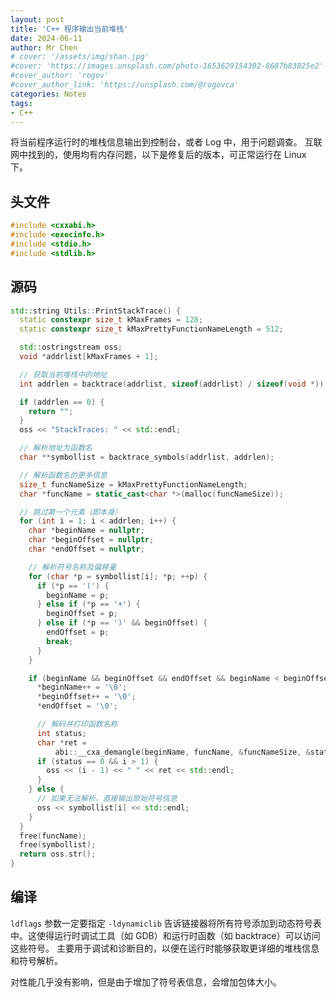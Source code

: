 ```yaml
---
layout: post
title: 'C++ 程序输出当前堆栈'
date: 2024-06-11
author: Mr Chen
# cover: '/assets/img/shan.jpg'
#cover: 'https://images.unsplash.com/photo-1653629154302-8687b83825e2'
#cover_author: 'rogov'
#cover_author_link: 'https://unsplash.com/@rogovca'
categories: Notes
tags: 
- C++
---
```


将当前程序运行时的堆栈信息输出到控制台，或者 Log 中，用于问题调查。
互联网中找到的，使用均有内存问题，以下是修复后的版本，可正常运行在 Linux 下。

## 头文件

~~~cpp
#include <cxxabi.h>
#include <execinfo.h>
#include <stdio.h>
#include <stdlib.h>
~~~

## 源码

~~~cpp
std::string Utils::PrintStackTrace() {
  static constexpr size_t kMaxFrames = 128;
  static constexpr size_t kMaxPrettyFunctionNameLength = 512;

  std::ostringstream oss;
  void *addrlist[kMaxFrames + 1];

  // 获取当前堆栈中的地址
  int addrlen = backtrace(addrlist, sizeof(addrlist) / sizeof(void *));

  if (addrlen == 0) {
    return "";
  }
  oss << "StackTraces: " << std::endl;

  // 解析地址为函数名
  char **symbollist = backtrace_symbols(addrlist, addrlen);

  // 解析函数名的更多信息
  size_t funcNameSize = kMaxPrettyFunctionNameLength;
  char *funcName = static_cast<char *>(malloc(funcNameSize));

  // 跳过第一个元素（即本身）
  for (int i = 1; i < addrlen; i++) {
    char *beginName = nullptr;
    char *beginOffset = nullptr;
    char *endOffset = nullptr;

    // 解析符号名称及偏移量
    for (char *p = symbollist[i]; *p; ++p) {
      if (*p == '(') {
        beginName = p;
      } else if (*p == '+') {
        beginOffset = p;
      } else if (*p == ')' && beginOffset) {
        endOffset = p;
        break;
      }
    }

    if (beginName && beginOffset && endOffset && beginName < beginOffset) {
      *beginName++ = '\0';
      *beginOffset++ = '\0';
      *endOffset = '\0';

      // 解码并打印函数名称
      int status;
      char *ret =
          abi::__cxa_demangle(beginName, funcName, &funcNameSize, &status);
      if (status == 0 && i > 1) {
        oss << (i - 1) << " " << ret << std::endl;
      }
    } else {
      // 如果无法解析，直接输出原始符号信息
      oss << symbollist[i] << std::endl;
    }
  }
  free(funcName);
  free(symbollist);
  return oss.str();
}
~~~


## 编译

`ldflags` 参数一定要指定 `-ldynamiclib` 告诉链接器将所有符号添加到动态符号表中。这使得运行时调试工具（如 GDB）和运行时函数（如 backtrace）可以访问这些符号。
主要用于调试和诊断目的，以便在运行时能够获取更详细的堆栈信息和符号解析。

对性能几乎没有影响，但是由于增加了符号表信息，会增加包体大小。






